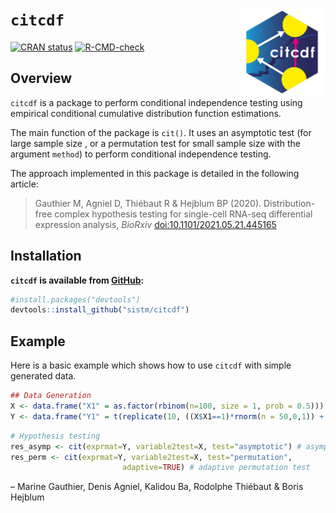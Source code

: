 
<!-- README.md is generated from README.Rmd. Please edit that file -->

# `citcdf` <a><img src='man/figures/logo.svg' align="right" height="139" /></a>

[![CRAN
status](https://www.r-pkg.org/badges/version/citcdf)](https://CRAN.R-project.org/package=citcdf)
[![R-CMD-check](https://github.com/sistm/citcdf/workflows/R-CMD-check/badge.svg)](https://github.com/sistm/citcdf/actions)

## Overview

`citcdf` is a package to perform conditional independence testing using
empirical conditional cumulative distribution function estimations.

The main function of the package is `cit()`. It uses an asymptotic test
(for large sample size , or a permutation test for small sample size
with the argument `method`) to perform conditional independence testing.

The approach implemented in this package is detailed in the following
article:

> Gauthier M, Agniel D, Thiébaut R & Hejblum BP (2020).
> Distribution-free complex hypothesis testing for single-cell RNA-seq
> differential expression analysis, *BioRxiv*
> [doi:10.1101/2021.05.21.445165](https://doi.org/10.1101/2021.05.21.445165)

## Installation

**`citcdf` is available from
[GitHub](https://github.com/sistm/citcdf):**

``` r
#install.packages("devtools")
devtools::install_github("sistm/citcdf")
```

## Example

Here is a basic example which shows how to use `citcdf` with simple
generated data.

``` r
## Data Generation
X <- data.frame("X1" = as.factor(rbinom(n=100, size = 1, prob = 0.5)))
Y <- data.frame("Y1" = t(replicate(10, ((X$X1==1)*rnorm(n = 50,0,1)) + ((X$X1==0)*rnorm(n = 50,0.5,1)))))
```

``` r
# Hypothesis testing
res_asymp <- cit(exprmat=Y, variable2test=X, test="asymptotic") # asymptotic test
res_perm <- cit(exprmat=Y, variable2test=X, test="permutation",
                         adaptive=TRUE) # adaptive permutation test
```

– Marine Gauthier, Denis Agniel, Kalidou Ba, Rodolphe Thiébaut & Boris
Hejblum
